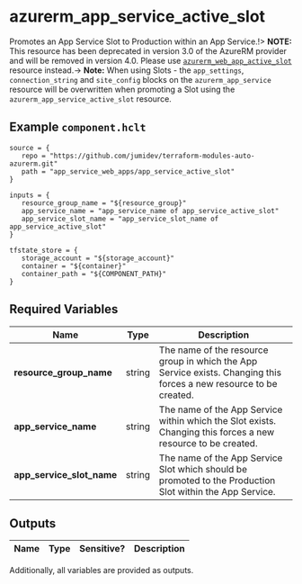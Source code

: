 # azurerm_app_service_active_slot

Promotes an App Service Slot to Production within an App Service.!> **NOTE:** This resource has been deprecated in version 3.0 of the AzureRM provider and will be removed in version 4.0. Please use [`azurerm_web_app_active_slot`](https://registry.terraform.io/providers/hashicorp/azurerm/latest/docs/resources/web_app_active_slot) resource instead.-> **Note:** When using Slots - the `app_settings`, `connection_string` and `site_config` blocks on the `azurerm_app_service` resource will be overwritten when promoting a Slot using the `azurerm_app_service_active_slot` resource.

## Example `component.hclt`

```hcl
source = {
   repo = "https://github.com/jumidev/terraform-modules-auto-azurerm.git" 
   path = "app_service_web_apps/app_service_active_slot" 
}

inputs = {
   resource_group_name = "${resource_group}" 
   app_service_name = "app_service_name of app_service_active_slot" 
   app_service_slot_name = "app_service_slot_name of app_service_active_slot" 
}

tfstate_store = {
   storage_account = "${storage_account}" 
   container = "${container}" 
   container_path = "${COMPONENT_PATH}" 
}

```

## Required Variables

| Name | Type |  Description |
| ---- | --------- |  ----------- |
| **resource_group_name** | string |  The name of the resource group in which the App Service exists. Changing this forces a new resource to be created. | 
| **app_service_name** | string |  The name of the App Service within which the Slot exists. Changing this forces a new resource to be created. | 
| **app_service_slot_name** | string |  The name of the App Service Slot which should be promoted to the Production Slot within the App Service. | 



## Outputs

| Name | Type | Sensitive? | Description |
| ---- | ---- | --------- | --------- |

Additionally, all variables are provided as outputs.
